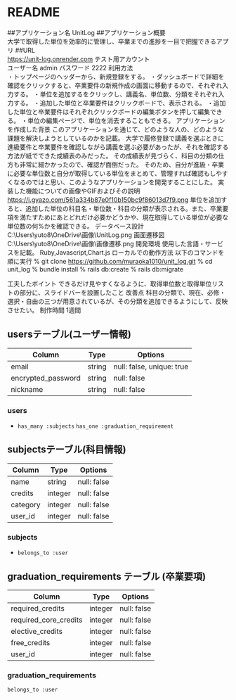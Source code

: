 # README

##アプリケーション名	
  UnitLog
##アプリケーション概要	
  大学で取得した単位を効率的に管理し、卒業までの進捗を一目で把握できるアプリ
##URL	
  https://unit-log.onrender.com
テスト用アカウント	
  ユーザー名 admin 
  パスワード 2222
利用方法	
 ・トップページのヘッダーから、新規登録をする。
 ・ダッシュボードで詳細を確認をクリックすると、卒業要件の新規作成の画面に移動するので、それぞれ入力する。
 ・単位を追加するをクリックし、講義名、単位数、分類をそれぞれ入力する。
 ・追加した単位と卒業要件はクリックボードで、表示される。
 ・追加した単位と卒業要件はそれぞれクリックボードの編集ボタンを押して編集できる。
 ・単位の編集ページで、単位を消去することもできる。
アプリケーションを作成した背景	このアプリケーションを通じて、どのような人の、どのような課題を解決しようとしているのかを記載。
  大学で履修登録で講義を選ぶときに進級要件と卒業要件を確認しながら講義を選ぶ必要があったが、それを確認する方法が紙でできた成績表のみだった。
  その成績表が見づらく、科目の分類の仕方も非常に細かかったので、確認が面倒だった。
  そのため、自分が進級・卒業に必要な単位数と自分が取得している単位をまとめて、管理すれば確認もしやすくなるのではと思い、このようなアプリケーションを開発することにした。
実装した機能についての画像やGIFおよびその説明
  https://i.gyazo.com/561a334b87e0f10b150bc9f86013d7f9.png
  単位を追加すると、追加した単位の科目名・単位数・科目の分類が表示される。また、卒業要項を満たすためにあとどれだけ必要かどうかや、現在取得している単位が必要な単位数の何%かを確認できる。
データベース設計	
   C:\Users\yuto8\OneDrive\画像\UnitLog.png
画面遷移図	
   C:\Users\yuto8\OneDrive\画像\画像遷移.png
開発環境	使用した言語・サービスを記載。
  Ruby,Javascript,Chart.js
ローカルでの動作方法
  以下のコマンドを順に実行
  % git clone https://github.com/muraoka1010/unit_log.git
  % cd unit_log
  % bundle install
  % rails db:create
  % rails db:migrate

工夫したポイント
  できるだけ見やすくなるように、取得単位数と取得単位リストの部分に、スライドバーを設置したこと
改善点	
  科目の分類で、現在、必修・選択・自由の三つが用意されているが、その分類を追加できるようにして、反映させたい。
制作時間
  1週間

## usersテーブル(ユーザー情報)
| Column              | Type       | Options                        |
| ------              | ---------- | ------------------------------ |
| email               | string     | null: false, unique: true      |
| encrypted_password  | string     | null: false                    |
| nickname            | string     | null: false                    |

### users
- `has_many :subjects`
`has_one :graduation_requirement`


## subjectsテーブル(科目情報)
| Column              | Type       | Options                        |
| ------              | ---------- | ------------------------------ |
| name                | string     | null: false                    |
| credits             | integer    | null: false                    |
| category            | integer    | null: false                    |
| user_id             | integer    | null: false                    |

### subjects
- `belongs_to :user`



##  graduation_requirements テーブル (卒業要項)
| Column	                 | Type	       | Options                        |
| ------                   | ----------  | ------------------------------ |
| required_credits         | integer     | null: false                    |
| required_core_credits    | integer     | null: false                    |
| elective_credits         | integer     | null: false                    |
| free_credits             | integer     | null: false                    |
| user_id                  | integer     | null: false                    |

### graduation_requirements
 `belongs_to :user`
